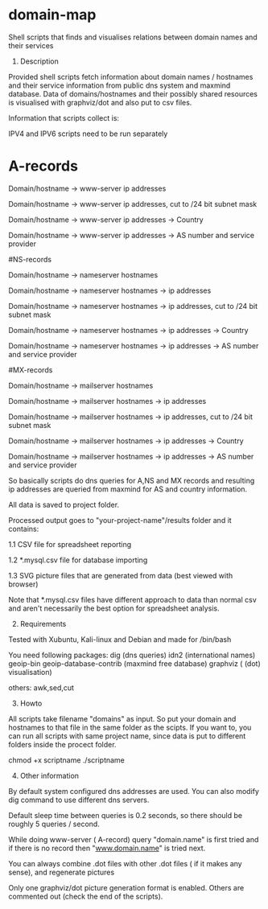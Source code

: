 # domain-map
Shell scripts that finds and visualises relations between domain names and their services


1. Description

Provided shell scripts fetch information about domain names / hostnames and their service information from public dns system and maxmind database.
Data of domains/hostnames and their possibly shared resources is visualised with graphviz/dot and also put to csv files.

Information that scripts collect is:

IPV4 and IPV6 scripts need to be run separately


# A-records

Domain/hostname -> www-server ip addresses

Domain/hostname -> www-server ip addresses, cut to /24 bit subnet mask

Domain/hostname -> www-server ip addresses -> Country

Domain/hostname -> www-server ip addresses -> AS number and service provider

#NS-records

Domain/hostname -> nameserver hostnames

Domain/hostname -> nameserver hostnames -> ip addresses

Domain/hostname -> nameserver hostnames -> ip addresses, cut to /24 bit subnet mask

Domain/hostname -> nameserver hostnames -> ip addresses -> Country

Domain/hostname -> nameserver hostnames -> ip addresses -> AS number and service provider

#MX-records

Domain/hostname -> mailserver hostnames

Domain/hostname -> mailserver hostnames -> ip addresses

Domain/hostname -> mailserver hostnames -> ip addresses, cut to /24 bit subnet mask

Domain/hostname -> mailserver hostnames -> ip addresses -> Country

Domain/hostname -> mailserver hostnames -> ip addresses -> AS number and service provider


So basically scripts do dns queries for A,NS and MX records and resulting ip addresses are queried from maxmind for AS and country information.

All data is saved to project folder.

Processed output goes to "your-project-name"/results folder and it contains:


1.1 CSV file for spreadsheet reporting

1.2 *.mysql.csv file for database importing

1.3 SVG picture files that are generated from data (best viewed with browser)


Note that *.mysql.csv files have different approach to data than normal csv and aren't necessarily the best option for spreadsheet analysis.


2. Requirements

Tested with Xubuntu, Kali-linux and Debian and made for /bin/bash

You need following packages:
dig (dns queries)
idn2 (international names)
geoip-bin geoip-database-contrib (maxmind free database)
graphviz ( (dot) visualisation)

others: awk,sed,cut


3. Howto

All scripts take filename "domains" as input. So put your domain and hostnames to that file in the same folder as the scipts. If you want to, you can run all scripts with same project name, since data is put to different folders inside the procect folder.

chmod +x scriptname
./scriptname



4. Other information

By default system configured dns addresses are used. You can also modify dig command to use different dns servers.

Default sleep time between queries is 0.2 seconds, so there should be roughly 5 queries / second.

While doing www-server ( A-record) query "domain.name" is first tried and if there is no record then "www.domain.name" is tried next.

You can always combine .dot files with other .dot files ( if it  makes any sense), and regenerate pictures

Only one graphviz/dot picture generation format is enabled. Others are commented out (check the end of the scripts).
